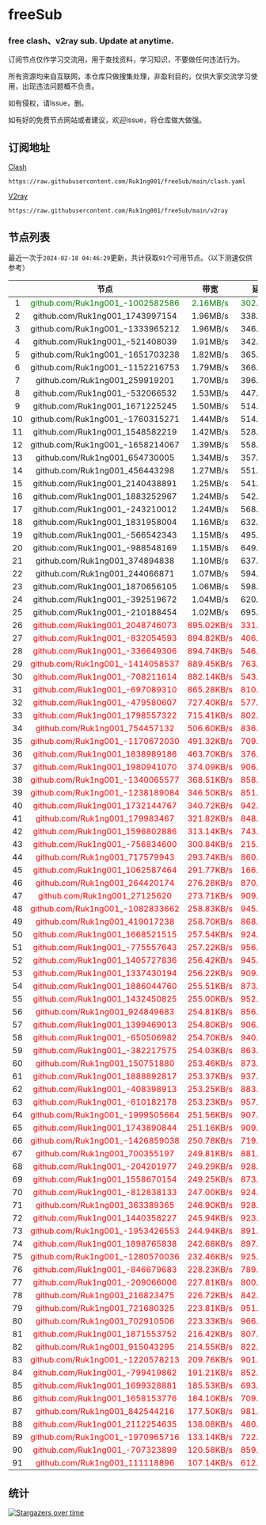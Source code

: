 # freeSub
### free clash、v2ray sub. Update at anytime.

订阅节点仅作学习交流用，用于查找资料，学习知识，不要做任何违法行为。

所有资源均来自互联网，本仓库只做搜集处理，非盈利目的，仅供大家交流学习使用，出现违法问题概不负责。

如有侵权，请Issue，删。

如有好的免费节点网站或者建议，欢迎Issue，将仓库做大做强。

## 订阅地址
[Clash](https://raw.githubusercontent.com/Ruk1ng001/freeSub/main/clash.yaml)
```
https://raw.githubusercontent.com/Ruk1ng001/freeSub/main/clash.yaml
```
[V2ray](https://raw.githubusercontent.com/Ruk1ng001/freeSub/main/v2ray)
```
https://raw.githubusercontent.com/Ruk1ng001/freeSub/main/v2ray
```

## 节点列表

最近一次于`2024-02-18 04:46:29`更新，共计获取`91`个可用节点。（以下测速仅供参考）

|  | 节点 | 带宽 | 延迟 |
|:-:|:--:|:--:|:--:|
 | 1 | <font color=green>github.com/Ruk1ng001_-1002582586</font> | <font color=green>2.16MB/s</font> | <font color=green>302.00ms</font> |
 | 2 | github.com/Ruk1ng001_1743997154 | 1.96MB/s | 338.00ms |
 | 3 | github.com/Ruk1ng001_-1333965212 | 1.96MB/s | 346.00ms |
 | 4 | github.com/Ruk1ng001_-521408039 | 1.91MB/s | 342.00ms |
 | 5 | github.com/Ruk1ng001_-1651703238 | 1.82MB/s | 365.00ms |
 | 6 | github.com/Ruk1ng001_-1152216753 | 1.79MB/s | 366.00ms |
 | 7 | github.com/Ruk1ng001_259919201 | 1.70MB/s | 396.00ms |
 | 8 | github.com/Ruk1ng001_-532066532 | 1.53MB/s | 447.00ms |
 | 9 | github.com/Ruk1ng001_1671225245 | 1.50MB/s | 514.00ms |
 | 10 | github.com/Ruk1ng001_-1760315271 | 1.44MB/s | 514.00ms |
 | 11 | github.com/Ruk1ng001_1548582219 | 1.42MB/s | 528.00ms |
 | 12 | github.com/Ruk1ng001_-1658214067 | 1.39MB/s | 558.00ms |
 | 13 | github.com/Ruk1ng001_654730005 | 1.34MB/s | 357.00ms |
 | 14 | github.com/Ruk1ng001_456443298 | 1.27MB/s | 551.00ms |
 | 15 | github.com/Ruk1ng001_2140438891 | 1.25MB/s | 541.00ms |
 | 16 | github.com/Ruk1ng001_1883252967 | 1.24MB/s | 542.00ms |
 | 17 | github.com/Ruk1ng001_-243210012 | 1.24MB/s | 568.00ms |
 | 18 | github.com/Ruk1ng001_1831958004 | 1.16MB/s | 632.00ms |
 | 19 | github.com/Ruk1ng001_-566542343 | 1.15MB/s | 495.00ms |
 | 20 | github.com/Ruk1ng001_-988548169 | 1.15MB/s | 649.00ms |
 | 21 | github.com/Ruk1ng001_374894838 | 1.10MB/s | 637.00ms |
 | 22 | github.com/Ruk1ng001_244066871 | 1.07MB/s | 594.00ms |
 | 23 | github.com/Ruk1ng001_1870656105 | 1.06MB/s | 598.00ms |
 | 24 | github.com/Ruk1ng001_-392519672 | 1.04MB/s | 620.00ms |
 | 25 | github.com/Ruk1ng001_-210188454 | 1.02MB/s | 695.00ms |
 | 26 | <font color=red>github.com/Ruk1ng001_2048746073</font> | <font color=red>895.02KB/s</font> | <font color=red>331.00ms</font> |
 | 27 | <font color=red>github.com/Ruk1ng001_-832054593</font> | <font color=red>894.82KB/s</font> | <font color=red>406.00ms</font> |
 | 28 | <font color=red>github.com/Ruk1ng001_-336649306</font> | <font color=red>894.74KB/s</font> | <font color=red>546.00ms</font> |
 | 29 | <font color=red>github.com/Ruk1ng001_-1414058537</font> | <font color=red>889.45KB/s</font> | <font color=red>763.00ms</font> |
 | 30 | <font color=red>github.com/Ruk1ng001_-708211614</font> | <font color=red>882.14KB/s</font> | <font color=red>543.00ms</font> |
 | 31 | <font color=red>github.com/Ruk1ng001_-697089310</font> | <font color=red>865.28KB/s</font> | <font color=red>810.00ms</font> |
 | 32 | <font color=red>github.com/Ruk1ng001_-479580607</font> | <font color=red>727.40KB/s</font> | <font color=red>577.00ms</font> |
 | 33 | <font color=red>github.com/Ruk1ng001_1798557322</font> | <font color=red>715.41KB/s</font> | <font color=red>802.00ms</font> |
 | 34 | <font color=red>github.com/Ruk1ng001_754457132</font> | <font color=red>506.60KB/s</font> | <font color=red>836.00ms</font> |
 | 35 | <font color=red>github.com/Ruk1ng001_-1170672030</font> | <font color=red>491.32KB/s</font> | <font color=red>709.00ms</font> |
 | 36 | <font color=red>github.com/Ruk1ng001_1838989186</font> | <font color=red>463.70KB/s</font> | <font color=red>376.00ms</font> |
 | 37 | <font color=red>github.com/Ruk1ng001_1980941070</font> | <font color=red>374.09KB/s</font> | <font color=red>906.00ms</font> |
 | 38 | <font color=red>github.com/Ruk1ng001_-1340065577</font> | <font color=red>368.51KB/s</font> | <font color=red>858.00ms</font> |
 | 39 | <font color=red>github.com/Ruk1ng001_-1238189084</font> | <font color=red>346.50KB/s</font> | <font color=red>851.00ms</font> |
 | 40 | <font color=red>github.com/Ruk1ng001_1732144767</font> | <font color=red>340.72KB/s</font> | <font color=red>942.00ms</font> |
 | 41 | <font color=red>github.com/Ruk1ng001_179983467</font> | <font color=red>321.82KB/s</font> | <font color=red>848.00ms</font> |
 | 42 | <font color=red>github.com/Ruk1ng001_1596802886</font> | <font color=red>313.14KB/s</font> | <font color=red>743.00ms</font> |
 | 43 | <font color=red>github.com/Ruk1ng001_-756834600</font> | <font color=red>300.84KB/s</font> | <font color=red>215.00ms</font> |
 | 44 | <font color=red>github.com/Ruk1ng001_717579943</font> | <font color=red>293.74KB/s</font> | <font color=red>860.00ms</font> |
 | 45 | <font color=red>github.com/Ruk1ng001_1062587464</font> | <font color=red>291.77KB/s</font> | <font color=red>166.00ms</font> |
 | 46 | <font color=red>github.com/Ruk1ng001_264420174</font> | <font color=red>276.28KB/s</font> | <font color=red>870.00ms</font> |
 | 47 | <font color=red>github.com/Ruk1ng001_27125620</font> | <font color=red>273.71KB/s</font> | <font color=red>909.00ms</font> |
 | 48 | <font color=red>github.com/Ruk1ng001_-1082833662</font> | <font color=red>258.83KB/s</font> | <font color=red>945.00ms</font> |
 | 49 | <font color=red>github.com/Ruk1ng001_419017238</font> | <font color=red>258.70KB/s</font> | <font color=red>868.00ms</font> |
 | 50 | <font color=red>github.com/Ruk1ng001_1668521515</font> | <font color=red>257.54KB/s</font> | <font color=red>924.00ms</font> |
 | 51 | <font color=red>github.com/Ruk1ng001_-775557643</font> | <font color=red>257.22KB/s</font> | <font color=red>956.00ms</font> |
 | 52 | <font color=red>github.com/Ruk1ng001_1405727836</font> | <font color=red>256.42KB/s</font> | <font color=red>945.00ms</font> |
 | 53 | <font color=red>github.com/Ruk1ng001_1337430194</font> | <font color=red>256.22KB/s</font> | <font color=red>909.00ms</font> |
 | 54 | <font color=red>github.com/Ruk1ng001_1886044760</font> | <font color=red>255.51KB/s</font> | <font color=red>873.00ms</font> |
 | 55 | <font color=red>github.com/Ruk1ng001_1432450825</font> | <font color=red>255.00KB/s</font> | <font color=red>952.00ms</font> |
 | 56 | <font color=red>github.com/Ruk1ng001_924849683</font> | <font color=red>254.81KB/s</font> | <font color=red>856.00ms</font> |
 | 57 | <font color=red>github.com/Ruk1ng001_1399469013</font> | <font color=red>254.80KB/s</font> | <font color=red>906.00ms</font> |
 | 58 | <font color=red>github.com/Ruk1ng001_-650506982</font> | <font color=red>254.70KB/s</font> | <font color=red>940.00ms</font> |
 | 59 | <font color=red>github.com/Ruk1ng001_-382217575</font> | <font color=red>254.03KB/s</font> | <font color=red>863.00ms</font> |
 | 60 | <font color=red>github.com/Ruk1ng001_150751880</font> | <font color=red>253.46KB/s</font> | <font color=red>873.00ms</font> |
 | 61 | <font color=red>github.com/Ruk1ng001_1888892817</font> | <font color=red>253.37KB/s</font> | <font color=red>937.00ms</font> |
 | 62 | <font color=red>github.com/Ruk1ng001_-408398913</font> | <font color=red>253.25KB/s</font> | <font color=red>883.00ms</font> |
 | 63 | <font color=red>github.com/Ruk1ng001_-610182178</font> | <font color=red>253.23KB/s</font> | <font color=red>957.00ms</font> |
 | 64 | <font color=red>github.com/Ruk1ng001_-1999505664</font> | <font color=red>251.56KB/s</font> | <font color=red>907.00ms</font> |
 | 65 | <font color=red>github.com/Ruk1ng001_1743890844</font> | <font color=red>251.16KB/s</font> | <font color=red>909.00ms</font> |
 | 66 | <font color=red>github.com/Ruk1ng001_-1426859038</font> | <font color=red>250.78KB/s</font> | <font color=red>719.00ms</font> |
 | 67 | <font color=red>github.com/Ruk1ng001_700355197</font> | <font color=red>249.81KB/s</font> | <font color=red>881.00ms</font> |
 | 68 | <font color=red>github.com/Ruk1ng001_-204201977</font> | <font color=red>249.29KB/s</font> | <font color=red>928.00ms</font> |
 | 69 | <font color=red>github.com/Ruk1ng001_1558670154</font> | <font color=red>249.25KB/s</font> | <font color=red>873.00ms</font> |
 | 70 | <font color=red>github.com/Ruk1ng001_-812838133</font> | <font color=red>247.00KB/s</font> | <font color=red>924.00ms</font> |
 | 71 | <font color=red>github.com/Ruk1ng001_363389365</font> | <font color=red>246.90KB/s</font> | <font color=red>928.00ms</font> |
 | 72 | <font color=red>github.com/Ruk1ng001_1440358227</font> | <font color=red>245.94KB/s</font> | <font color=red>923.00ms</font> |
 | 73 | <font color=red>github.com/Ruk1ng001_-1953426553</font> | <font color=red>244.94KB/s</font> | <font color=red>891.00ms</font> |
 | 74 | <font color=red>github.com/Ruk1ng001_1898765838</font> | <font color=red>242.68KB/s</font> | <font color=red>897.00ms</font> |
 | 75 | <font color=red>github.com/Ruk1ng001_-1280570036</font> | <font color=red>232.46KB/s</font> | <font color=red>925.00ms</font> |
 | 76 | <font color=red>github.com/Ruk1ng001_-846679683</font> | <font color=red>228.23KB/s</font> | <font color=red>789.00ms</font> |
 | 77 | <font color=red>github.com/Ruk1ng001_-209066006</font> | <font color=red>227.81KB/s</font> | <font color=red>800.00ms</font> |
 | 78 | <font color=red>github.com/Ruk1ng001_216823475</font> | <font color=red>226.72KB/s</font> | <font color=red>842.00ms</font> |
 | 79 | <font color=red>github.com/Ruk1ng001_721680325</font> | <font color=red>223.81KB/s</font> | <font color=red>951.00ms</font> |
 | 80 | <font color=red>github.com/Ruk1ng001_702910506</font> | <font color=red>223.33KB/s</font> | <font color=red>966.00ms</font> |
 | 81 | <font color=red>github.com/Ruk1ng001_1871553752</font> | <font color=red>216.42KB/s</font> | <font color=red>807.00ms</font> |
 | 82 | <font color=red>github.com/Ruk1ng001_915043295</font> | <font color=red>214.55KB/s</font> | <font color=red>822.00ms</font> |
 | 83 | <font color=red>github.com/Ruk1ng001_-1220578213</font> | <font color=red>209.76KB/s</font> | <font color=red>901.00ms</font> |
 | 84 | <font color=red>github.com/Ruk1ng001_-799419862</font> | <font color=red>191.21KB/s</font> | <font color=red>852.00ms</font> |
 | 85 | <font color=red>github.com/Ruk1ng001_1699328881</font> | <font color=red>185.53KB/s</font> | <font color=red>693.00ms</font> |
 | 86 | <font color=red>github.com/Ruk1ng001_1658153776</font> | <font color=red>184.10KB/s</font> | <font color=red>709.00ms</font> |
 | 87 | <font color=red>github.com/Ruk1ng001_842544216</font> | <font color=red>177.50KB/s</font> | <font color=red>981.00ms</font> |
 | 88 | <font color=red>github.com/Ruk1ng001_2112254635</font> | <font color=red>138.08KB/s</font> | <font color=red>480.00ms</font> |
 | 89 | <font color=red>github.com/Ruk1ng001_-1970965716</font> | <font color=red>133.14KB/s</font> | <font color=red>722.00ms</font> |
 | 90 | <font color=red>github.com/Ruk1ng001_-707323899</font> | <font color=red>120.58KB/s</font> | <font color=red>859.00ms</font> |
 | 91 | <font color=red>github.com/Ruk1ng001_111118896</font> | <font color=red>107.14KB/s</font> | <font color=red>612.00ms</font> |


## 统计

[![Stargazers over time](https://starchart.cc/Ruk1ng001/freeSub.svg)](https://starchart.cc/Ruk1ng001/freeSub)